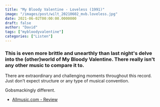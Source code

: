 ```yaml
---
title: "My Bloody Valentine - Loveless (1991)"
image: "/images/post/wilt_20210602_mvb.loveless.jpg"
date: 2021-06-02T00:00:00.0000000
draft: false
author: "David"
tags: ["mybloodyvalentine"]
categories: ["Listen"]
---
```

### This is even more brittle and unearthly than last night's delve into the (other)world of My Bloody Valentine. There really isn't any other music to compare it to.

 There are extraordinary and challenging moments throughout this record. Just don't expect structure or any type of musical convention. 

 Gobsmackingly different.

-  [Allmusic.com - Review](https://www.allmusic.com/album/loveless-mw0000272104)